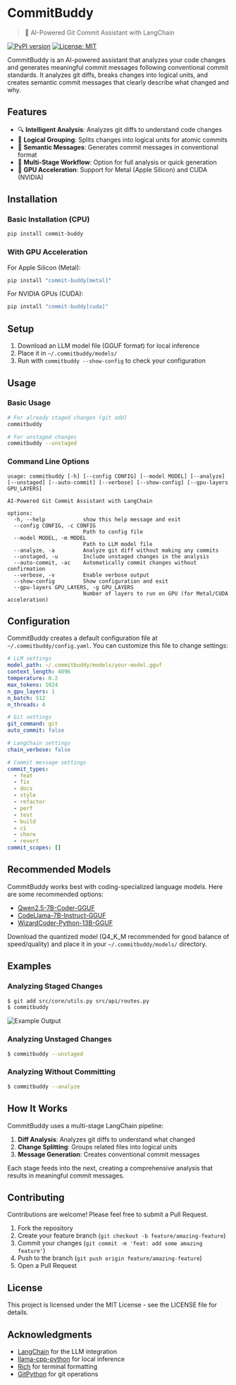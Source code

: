 # CommitBuddy

> 🚀 AI-Powered Git Commit Assistant with LangChain

[![PyPI version](https://badge.fury.io/py/commit-buddy.svg)](https://badge.fury.io/py/commit-buddy)
[![License: MIT](https://img.shields.io/badge/License-MIT-yellow.svg)](https://opensource.org/licenses/MIT)

CommitBuddy is an AI-powered assistant that analyzes your code changes and generates meaningful commit messages following conventional commit standards. It analyzes git diffs, breaks changes into logical units, and creates semantic commit messages that clearly describe what changed and why.

## Features

- 🔍 **Intelligent Analysis**: Analyzes git diffs to understand code changes
- 🧩 **Logical Grouping**: Splits changes into logical units for atomic commits
- 💬 **Semantic Messages**: Generates commit messages in conventional format
- 🔄 **Multi-Stage Workflow**: Option for full analysis or quick generation
- 🚀 **GPU Acceleration**: Support for Metal (Apple Silicon) and CUDA (NVIDIA)

## Installation

### Basic Installation (CPU)

```bash
pip install commit-buddy
```

### With GPU Acceleration

For Apple Silicon (Metal):
```bash
pip install "commit-buddy[metal]"
```

For NVIDIA GPUs (CUDA):
```bash
pip install "commit-buddy[cuda]"
```

## Setup

1. Download an LLM model file (GGUF format) for local inference
2. Place it in `~/.commitbuddy/models/`
3. Run with `commitbuddy --show-config` to check your configuration

## Usage

### Basic Usage

```bash
# For already staged changes (git add)
commitbuddy

# For unstaged changes
commitbuddy --unstaged
```

### Command Line Options

```
usage: commitbuddy [-h] [--config CONFIG] [--model MODEL] [--analyze] [--unstaged] [--auto-commit] [--verbose] [--show-config] [--gpu-layers GPU_LAYERS]

AI-Powered Git Commit Assistant with LangChain

options:
  -h, --help            show this help message and exit
  --config CONFIG, -c CONFIG
                        Path to config file
  --model MODEL, -m MODEL
                        Path to LLM model file
  --analyze, -a         Analyze git diff without making any commits
  --unstaged, -u        Include unstaged changes in the analysis
  --auto-commit, -ac    Automatically commit changes without confirmation
  --verbose, -v         Enable verbose output
  --show-config         Show configuration and exit
  --gpu-layers GPU_LAYERS, -g GPU_LAYERS
                        Number of layers to run on GPU (for Metal/CUDA acceleration)
```

## Configuration

CommitBuddy creates a default configuration file at `~/.commitbuddy/config.yaml`. You can customize this file to change settings:

```yaml
# LLM settings
model_path: ~/.commitbuddy/models/your-model.gguf
context_length: 4096
temperature: 0.2
max_tokens: 1024
n_gpu_layers: 1
n_batch: 512
n_threads: 4

# Git settings
git_command: git
auto_commit: false

# LangChain settings
chain_verbose: false

# Commit message settings
commit_types:
  - feat
  - fix
  - docs
  - style
  - refactor
  - perf
  - test
  - build
  - ci
  - chore
  - revert
commit_scopes: []
```

## Recommended Models

CommitBuddy works best with coding-specialized language models. Here are some recommended options:

- [Qwen2.5-7B-Coder-GGUF](https://huggingface.co/Qwen/Qwen2.5-7B-Coder-GGUF)
- [CodeLlama-7B-Instruct-GGUF](https://huggingface.co/TheBloke/CodeLlama-7B-Instruct-GGUF)
- [WizardCoder-Python-13B-GGUF](https://huggingface.co/TheBloke/WizardCoder-Python-13B-V1.0-GGUF)

Download the quantized model (Q4_K_M recommended for good balance of speed/quality) and place it in your `~/.commitbuddy/models/` directory.

## Examples

### Analyzing Staged Changes

```bash
$ git add src/core/utils.py src/api/routes.py
$ commitbuddy
```

![Example Output](./assets/example-output.png)

### Analyzing Unstaged Changes

```bash
$ commitbuddy --unstaged
```

### Analyzing Without Committing

```bash
$ commitbuddy --analyze
```

## How It Works

CommitBuddy uses a multi-stage LangChain pipeline:

1. **Diff Analysis**: Analyzes git diffs to understand what changed
2. **Change Splitting**: Groups related files into logical units
3. **Message Generation**: Creates conventional commit messages

Each stage feeds into the next, creating a comprehensive analysis that results in meaningful commit messages.

## Contributing

Contributions are welcome! Please feel free to submit a Pull Request.

1. Fork the repository
2. Create your feature branch (`git checkout -b feature/amazing-feature`)
3. Commit your changes (`git commit -m 'feat: add some amazing feature'`)
4. Push to the branch (`git push origin feature/amazing-feature`)
5. Open a Pull Request

## License

This project is licensed under the MIT License - see the LICENSE file for details.

## Acknowledgments

- [LangChain](https://github.com/langchain-ai/langchain) for the LLM integration
- [llama-cpp-python](https://github.com/abetlen/llama-cpp-python) for local inference
- [Rich](https://github.com/Textualize/rich) for terminal formatting
- [GitPython](https://github.com/gitpython-developers/GitPython) for git operations
